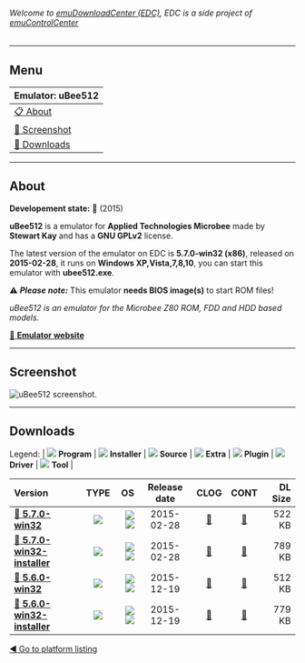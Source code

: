 ###### Welcome to [emuDownloadCenter (EDC)](https://github.com/PhoenixInteractiveNL/emuDownloadCenter/wiki/), EDC is a side project of [emuControlCenter](https://github.com/PhoenixInteractiveNL/emuControlCenter/wiki/)
***
## Menu
| **Emulator: uBee512** |
|:---------|
| [:clipboard: About](#about) |
| [:sunrise: Screenshot](#screenshot) |
| [:floppy_disk: Downloads](#downloads) |
***
## About
**Developement state:** :large_blue_circle: (2015)

**uBee512** is a emulator for **Applied Technologies Microbee** made by **Stewart Kay** and has a **GNU GPLv2** license.

The latest version of the emulator on EDC is **5.7.0-win32 (x86)**, released on **2015-02-28**, it runs on **Windows XP,Vista,7,8,10**, you can start this emulator with **ubee512.exe**.

:warning: _**Please note:**_ This emulator **needs BIOS image(s)** to start ROM files!

_uBee512 is an emulator for the Microbee Z80 ROM, FDD and HDD based models._

[:link: **Emulator website**](http://www.microbee-mspp.org.au/repository)
***
## Screenshot
![](https://raw.githubusercontent.com/PhoenixInteractiveNL/emuDownloadCenter/master/hooks/ubee512/emulator_screen_01.jpg "uBee512 screenshot.")
***
## Downloads
Legend: | 
![](https://raw.githubusercontent.com/wiki/PhoenixInteractiveNL/emuDownloadCenter/images_misc/icon_program_24.png) **Program** | 
![](https://raw.githubusercontent.com/wiki/PhoenixInteractiveNL/emuDownloadCenter/images_misc/icon_installer_24.png) **Installer** | 
![](https://raw.githubusercontent.com/wiki/PhoenixInteractiveNL/emuDownloadCenter/images_misc/icon_source_code_24.png) **Source** | 
![](https://raw.githubusercontent.com/wiki/PhoenixInteractiveNL/emuDownloadCenter/images_misc/icon_extra_24.png) **Extra** | 
![](https://raw.githubusercontent.com/wiki/PhoenixInteractiveNL/emuDownloadCenter/images_misc/icon_plugin_24.png) **Plugin** | 
![](https://raw.githubusercontent.com/wiki/PhoenixInteractiveNL/emuDownloadCenter/images_misc/icon_driver_24.png) **Driver** | 
![](https://raw.githubusercontent.com/wiki/PhoenixInteractiveNL/emuDownloadCenter/images_misc/icon_tool_24.png) **Tool** | 
 
| Version | TYPE | OS | Release date | CLOG | CONT | DL Size |
|:--------|:----:|---:|:------------:|:----:|:----:|--------:|
| [:floppy_disk: **5.7.0-win32**](https://github.com/PhoenixInteractiveNL/edc-repo0003/raw/master/ubee512/5.7.0-win32.7z) | ![](https://raw.githubusercontent.com/wiki/PhoenixInteractiveNL/emuDownloadCenter/images_misc/icon_program_24.png) | ![](https://raw.githubusercontent.com/wiki/PhoenixInteractiveNL/emuDownloadCenter/images_misc/logo_windows_24.png)![](https://raw.githubusercontent.com/wiki/PhoenixInteractiveNL/emuDownloadCenter/images_misc/icon_32-bit_24.png) | 2015-02-28 | [:page_facing_up:](https://github.com/PhoenixInteractiveNL/edc-repo0003/blob/master/ubee512/5.7.0-win32_changelog.txt) | [:mag_right:](https://github.com/PhoenixInteractiveNL/edc-repo0003/blob/master/ubee512/5.7.0-win32_contents.txt) | 522 KB |
| [:floppy_disk: **5.7.0-win32-installer**](https://github.com/PhoenixInteractiveNL/edc-repo0003/raw/master/ubee512/5.7.0-win32-installer.7z) | ![](https://raw.githubusercontent.com/wiki/PhoenixInteractiveNL/emuDownloadCenter/images_misc/icon_installer_24.png) | ![](https://raw.githubusercontent.com/wiki/PhoenixInteractiveNL/emuDownloadCenter/images_misc/logo_windows_24.png)![](https://raw.githubusercontent.com/wiki/PhoenixInteractiveNL/emuDownloadCenter/images_misc/icon_32-bit_24.png) | 2015-02-28 | [:page_facing_up:](https://github.com/PhoenixInteractiveNL/edc-repo0003/blob/master/ubee512/5.7.0-win32-installer_changelog.txt) | [:mag_right:](https://github.com/PhoenixInteractiveNL/edc-repo0003/blob/master/ubee512/5.7.0-win32-installer_contents.txt) | 789 KB |
| [:floppy_disk: **5.6.0-win32**](https://github.com/PhoenixInteractiveNL/edc-repo0003/raw/master/ubee512/5.6.0-win32.7z) | ![](https://raw.githubusercontent.com/wiki/PhoenixInteractiveNL/emuDownloadCenter/images_misc/icon_program_24.png) | ![](https://raw.githubusercontent.com/wiki/PhoenixInteractiveNL/emuDownloadCenter/images_misc/logo_windows_24.png)![](https://raw.githubusercontent.com/wiki/PhoenixInteractiveNL/emuDownloadCenter/images_misc/icon_32-bit_24.png) | 2015-12-19 | [:page_facing_up:](https://github.com/PhoenixInteractiveNL/edc-repo0003/blob/master/ubee512/5.6.0-win32_changelog.txt) | [:mag_right:](https://github.com/PhoenixInteractiveNL/edc-repo0003/blob/master/ubee512/5.6.0-win32_contents.txt) | 512 KB |
| [:floppy_disk: **5.6.0-win32-installer**](https://github.com/PhoenixInteractiveNL/edc-repo0003/raw/master/ubee512/5.6.0-win32-installer.7z) | ![](https://raw.githubusercontent.com/wiki/PhoenixInteractiveNL/emuDownloadCenter/images_misc/icon_installer_24.png) | ![](https://raw.githubusercontent.com/wiki/PhoenixInteractiveNL/emuDownloadCenter/images_misc/logo_windows_24.png)![](https://raw.githubusercontent.com/wiki/PhoenixInteractiveNL/emuDownloadCenter/images_misc/icon_32-bit_24.png) | 2015-12-19 | [:page_facing_up:](https://github.com/PhoenixInteractiveNL/edc-repo0003/blob/master/ubee512/5.6.0-win32-installer_changelog.txt) | [:mag_right:](https://github.com/PhoenixInteractiveNL/edc-repo0003/blob/master/ubee512/5.6.0-win32-installer_contents.txt) | 779 KB |

[:arrow_backward: Go to platform listing](https://github.com/PhoenixInteractiveNL/emuDownloadCenter/wiki/EDC-Platform-List)
